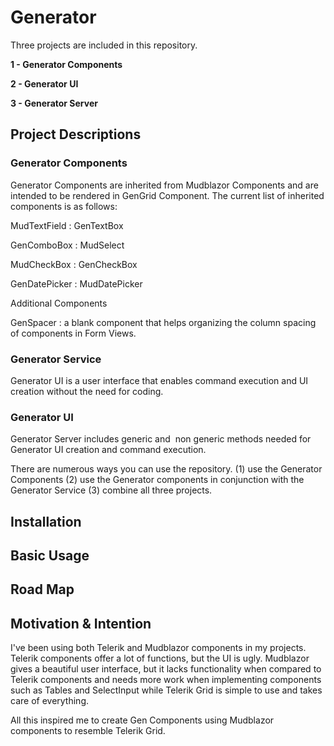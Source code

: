 # Generator
 
Three projects are included in this repository.

**1 - Generator Components**

**2 - Generator UI**

**3 - Generator Server**

 
## Project Descriptions

### Generator Components

Generator Components are inherited from Mudblazor Components and are intended to be rendered in GenGrid Component.
The current list of inherited components is as follows:

MudTextField : GenTextBox

GenComboBox : MudSelect

MudCheckBox : GenCheckBox

GenDatePicker : MudDatePicker

Additional Components 

GenSpacer :  a blank component that helps organizing the column spacing of components in Form Views.

### Generator Service

Generator UI is a user interface that enables command execution and UI creation without the need for coding.

### Generator UI

 Generator Server includes generic and  non generic methods needed for Generator UI creation and command execution.
 
 
There are numerous ways you can use the repository.
(1) use the Generator Components
(2) use the Generator components in conjunction with the Generator Service
(3) combine all three projects.

## Installation

## Basic Usage

## Road Map


## Motivation & Intention
I've been using both Telerik and Mudblazor components in my projects. Telerik components offer a lot of functions, but the UI is ugly. Mudblazor gives a beautiful user interface, but it lacks functionality when compared to Telerik components and needs more work when implementing components such as Tables and SelectInput
while Telerik Grid is simple to use and takes care of everything.

All this inspired me to create Gen Components using Mudblazor components to resemble Telerik Grid.
